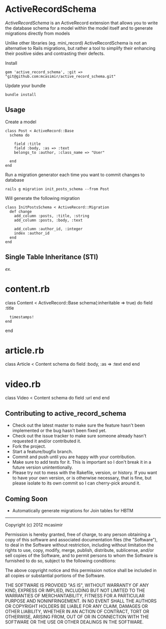 # ActiveRecordSchema

*ActiveRecordSchema* is an ActiveRecord extension that allows you to write the database schema for a model within the model itself and to generate migrations directly from models

Unlike other libraries (eg. mini_record) ActiveRecordSchema is not an alternative to Rails migrations, but rather a tool to simplify their enhancing their positive sides and contrasting their defects.


Install

    gem 'active_record_schema', :git => "git@github.com:mcasimir/active_record_schema.git"
    
Update your bundle
  
    bundle install

## Usage

Create a model
    
    class Post < ActiveRecord::Base
      schema do

        field :title
        field :body, :as => :text
        belongs_to :author, :class_name => "User"

      end
    end

Run a migration generator each time you want to commit changes to database

    rails g migration init_posts_schema --from Post
  
Will generate the following migration

    class InitPostsSchema < ActiveRecord::Migration
      def change
        add_column :posts, :title, :string
        add_column :posts, :body, :text

        add_column :author_id, :integer
        index :author_id
      end
    end


## Single Table Inheritance (STI)

_ex._

  # content.rb
  class Content < ActiveRecord::Base
    schema(:inheritable => true) do
      field :title
    
      timestamps!
    end
  end
  
  # article.rb
  class Article < Content
    schema do
      field :body, :as => :text
    end
  end
  
  # video.rb
  class Video < Content
    schema do
      field :url
    end
  end
  

## Contributing to active_record_schema
 
* Check out the latest master to make sure the feature hasn't been implemented or the bug hasn't been fixed yet.
* Check out the issue tracker to make sure someone already hasn't requested it and/or contributed it.
* Fork the project.
* Start a feature/bugfix branch.
* Commit and push until you are happy with your contribution.
* Make sure to add tests for it. This is important so I don't break it in a future version unintentionally.
* Please try not to mess with the Rakefile, version, or history. If you want to have your own version, or is otherwise necessary, that is fine, but please isolate to its own commit so I can cherry-pick around it.

## Coming Soon

* Automatically generate migrations for Join tables for HBTM

---

Copyright (c) 2012 mcasimir

Permission is hereby granted, free of charge, to any person obtaining
a copy of this software and associated documentation files (the
"Software"), to deal in the Software without restriction, including
without limitation the rights to use, copy, modify, merge, publish,
distribute, sublicense, and/or sell copies of the Software, and to
permit persons to whom the Software is furnished to do so, subject to
the following conditions:

The above copyright notice and this permission notice shall be
included in all copies or substantial portions of the Software.

THE SOFTWARE IS PROVIDED "AS IS", WITHOUT WARRANTY OF ANY KIND,
EXPRESS OR IMPLIED, INCLUDING BUT NOT LIMITED TO THE WARRANTIES OF
MERCHANTABILITY, FITNESS FOR A PARTICULAR PURPOSE AND
NONINFRINGEMENT. IN NO EVENT SHALL THE AUTHORS OR COPYRIGHT HOLDERS BE
LIABLE FOR ANY CLAIM, DAMAGES OR OTHER LIABILITY, WHETHER IN AN ACTION
OF CONTRACT, TORT OR OTHERWISE, ARISING FROM, OUT OF OR IN CONNECTION
WITH THE SOFTWARE OR THE USE OR OTHER DEALINGS IN THE SOFTWARE.

